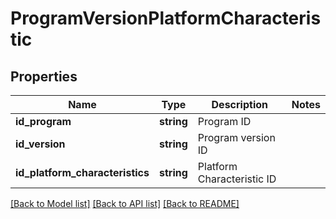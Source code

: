 # ProgramVersionPlatformCharacteristic

## Properties
Name | Type | Description | Notes
------------ | ------------- | ------------- | -------------
**id_program** | **string** | Program ID | 
**id_version** | **string** | Program version ID | 
**id_platform_characteristics** | **string** | Platform Characteristic ID | 

[[Back to Model list]](../README.md#documentation-for-models) [[Back to API list]](../README.md#documentation-for-api-endpoints) [[Back to README]](../README.md)


